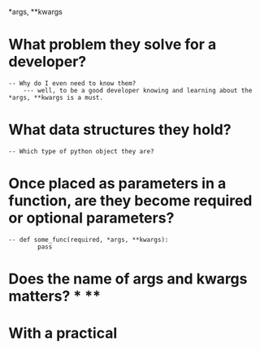 *args, **kwargs

# What problem they solve for a developer?
    -- Why do I even need to know them?
        --- well, to be a good developer knowing and learning about the *args, **kwargs is a must.

# What data structures they hold?
    -- Which type of python object they are?

# Once placed as parameters in a function, are they become required or optional parameters?
    -- def some_func(required, *args, **kwargs):
            pass

# Does the name of args and kwargs matters? * **

# With a practical

